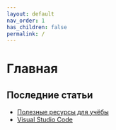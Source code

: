 ```yaml
---
layout: default
nav_order: 1
has_children: false
permalink: /
---
```


# Главная

## Последние статьи

- [Полезные ресурсы для учёбы](articles/resources.md)
- [Visual Studio Code](articles/vscode.md)
